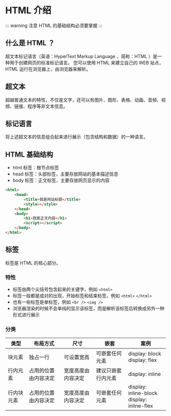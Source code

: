 <script setup>
import { loginRead } from '@/utils/login-read'
loginRead('h10002')
</script>

# <AppCode code="02" /> HTML 介绍

<ClientOnly><AppRead code="h10002" /></ClientOnly>

::: warning 注意
HTML 的基础结构必须要掌握
:::

## 什么是 HTML ？

超文本标记语言（英语：HyperText Markup Language ，简称：HTML ）是一种用于创建网页的标准标记语言。
您可以使用 HTML 来建立自己的 WEB 站点，HTML 运行在浏览器上，由浏览器来解析。

## 超文本

超越普通文本的特性，不仅是文字，还可以有图片、图形、表格、动画、音频、视频、链接、程序等非文本信息。

## 标记语言

将上述超文本的信息组合起来进行展示（包含结构和数据）的一种语言。

## HTML 基础结构

-   html 标签：根节点标签
-   head 标签：头部标签，主要存放网站的基本描述信息
-   body 标签：正文标签，主要存放网页显示的内容

```html
<html>
    <head>
        <title>我是网站标题</title>
        <style></style>
    </head>
    <body>
        <h1>我是正文内容</h1>
        <script></script>
    </body>
</html>
```

<AppPlayground href="https://codepen.io/noxussj/pen/YzjjpVr" />

## 标签

标签是 HTML 的核心部分。

### 特性

-   标签由两个尖括号包含起来的关键字，例如 `<html>`
-   标签一般都是成对的出现，开始标签和结束标签，例如 `<html>` `</html>`
-   也有一些标签是单标签，例如 `<br />` `<img />`
-   浏览器渲染的时候不会单纯的显示该标签，而是解析该标签后转换成另外一种形式进行展示

### 分类

<table border="0" cellspacing="0" cellpadding="0" width="auto">
    <thead>
        <tr>
            <th>类型</th>
            <th>布局方式</th>
            <th>尺寸</th>
            <th>嵌套</th>
            <th>案例</th>
        </tr>
    </thead>
    <tbody>
        <tr>
            <td>块元素</td>
            <td>独占一行</td>
            <td>可设置宽高</td>
            <td>可嵌套任何元素</td>
            <td>display: block<br />display: flex</td>
        </tr>
        <tr>
            <td>行内元素</td>
            <td>占用的位置由内容决定</td>
            <td>宽度高度由内容决定</td>
            <td>建议只嵌套行内元素</td>
            <td>display: inline</td>
        </tr>
        <tr>
            <td>行内块元素</td>
            <td>占用的位置由内容决定</td>
            <td>宽度高度由内容决定</td>
            <td>可嵌套任何元素</td>
            <td>display: inline-block<br />display: inline-flex</td>
        </tr>
    </tbody>
</table>

<AppComment />